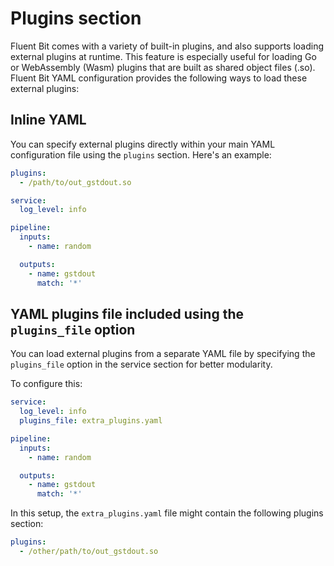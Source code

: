 # Plugins section

Fluent Bit comes with a variety of built-in plugins, and also supports loading
external plugins at runtime. This feature is especially useful for loading Go or
WebAssembly (Wasm) plugins that are built as shared object files (.so). Fluent Bit YAML
configuration provides the following ways to load these external plugins:

## Inline YAML

You can specify external plugins directly within your main YAML configuration file using the `plugins` section. Here's an example:

```yaml
plugins:
  - /path/to/out_gstdout.so

service:
  log_level: info

pipeline:
  inputs:
    - name: random

  outputs:
    - name: gstdout
      match: '*'
```

## YAML plugins file included using the `plugins_file` option

You can load external plugins from a separate YAML file by specifying the
`plugins_file` option in the service section for better modularity.

To configure this:

```yaml
service:
  log_level: info
  plugins_file: extra_plugins.yaml

pipeline:
  inputs:
    - name: random

  outputs:
    - name: gstdout
      match: '*'
```

In this setup, the `extra_plugins.yaml` file might contain the following plugins section:

```yaml
plugins:
  - /other/path/to/out_gstdout.so
```
